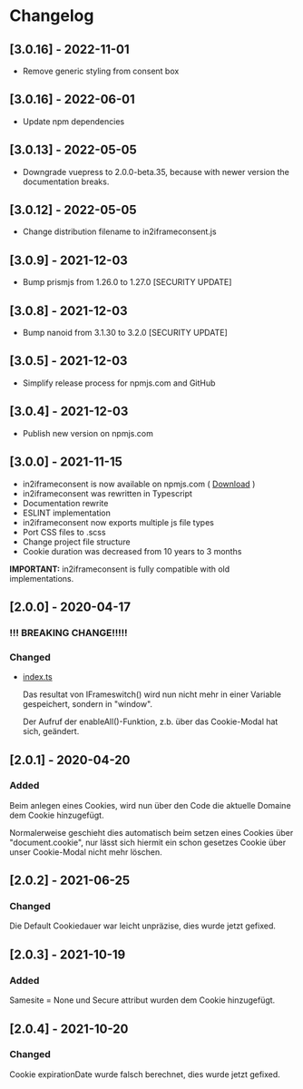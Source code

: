 # Changelog

## [3.0.16] - 2022-11-01
* Remove generic styling from consent box

## [3.0.16] - 2022-06-01
* Update npm dependencies

## [3.0.13] - 2022-05-05
* Downgrade vuepress to 2.0.0-beta.35, because with newer version the documentation breaks.

## [3.0.12] - 2022-05-05
* Change distribution filename to in2iframeconsent.js

## [3.0.9] - 2021-12-03
* Bump prismjs from 1.26.0 to 1.27.0 [SECURITY UPDATE]

## [3.0.8] - 2021-12-03
* Bump nanoid from 3.1.30 to 3.2.0 [SECURITY UPDATE]

## [3.0.5] - 2021-12-03
* Simplify release process for npmjs.com and GitHub

## [3.0.4] - 2021-12-03
* Publish new version on npmjs.com

## [3.0.0] - 2021-11-15
* in2iframeconsent is now available on npmjs.com ( [Download](("https://www.npmjs.com/package/in2iframeconsent")) )
* in2iframeconsent was rewritten in Typescript
* Documentation rewrite
* ESLINT implementation
* in2iframeconsent now exports multiple js file types
* Port CSS files to .scss
* Change project file structure
* Cookie duration was decreased from 10 years to 3 months

**IMPORTANT:** in2iframeconsent is fully compatible with old implementations.

## [2.0.0] - 2020-04-17

### !!! BREAKING CHANGE!!!!!

### Changed

- [index.ts](src/index.ts)

  Das resultat von IFrameswitch() wird nun nicht mehr in einer Variable gespeichert, sondern in "window".

  Der Aufruf der enableAll()-Funktion, z.b. über das Cookie-Modal hat sich, geändert.

## [2.0.1] - 2020-04-20

### Added

Beim anlegen eines Cookies, wird nun über den Code die aktuelle Domaine dem Cookie hinzugefügt.

Normalerweise geschieht dies automatisch beim setzen eines Cookies über "document.cookie", nur lässt sich hiermit ein schon gesetzes Cookie über unser Cookie-Modal nicht mehr löschen.

## [2.0.2] - 2021-06-25

### Changed
Die Default Cookiedauer war leicht unpräzise, dies wurde jetzt gefixed.

## [2.0.3] - 2021-10-19

### Added

Samesite = None und Secure attribut wurden dem Cookie hinzugefügt.

## [2.0.4] - 2021-10-20

### Changed

Cookie expirationDate wurde falsch berechnet, dies wurde jetzt gefixed.  
